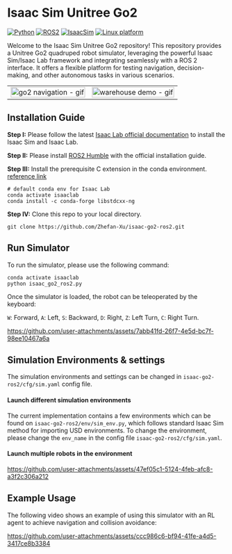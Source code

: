 #  Isaac Sim Unitree Go2
[![Python](https://img.shields.io/badge/python-3.10-blue.svg)](https://docs.python.org/3/whatsnew/3.10.html)
[![ROS2](https://img.shields.io/badge/ROS2-Humble-orange.svg)](https://docs.ros.org/en/humble/index.html)
[![IsaacSim](https://img.shields.io/badge/IsaacSim-4.2.0-red.svg)](https://docs.omniverse.nvidia.com/isaacsim/latest/overview.html)
[![Linux platform](https://img.shields.io/badge/platform-Ubuntu--22.04-green.svg)](https://releases.ubuntu.com/22.04/)

Welcome to the Isaac Sim Unitree Go2 repository! This repository provides a Unitree Go2 quadruped robot simulator, leveraging the powerful Isaac Sim/Isaac Lab framework and integrating seamlessly with a ROS 2 interface. It offers a flexible platform for testing navigation, decision-making, and other autonomous tasks in various scenarios.
<table>
  <tr>
    <td><img src="https://github.com/user-attachments/assets/8a3fb64a-966c-43f1-9124-f95ba060adff" alt="go2 navigation - gif" style="width: 100%;"></td>
    <td><img src="https://github.com/user-attachments/assets/e8aab9ea-a7aa-4d31-9c12-65e0b0159ac3" alt="warehouse demo - gif" style="width: 100%;"></td>
  </tr>
</table>

## Installation Guide
**Step I:** Please follow the latest [Isaac Lab official documentation](https://isaac-sim.github.io/IsaacLab/main/source/setup/installation/binaries_installation.html) to install the Isaac Sim and Isaac Lab.

**Step II:** Please install [ROS2 Humble](https://docs.ros.org/en/humble/index.html) with the official installation guide.

**Step III:** Install the prerequisite C extension in the conda environment. [reference link](https://stackoverflow.com/questions/58424974/anaconda-importerror-usr-lib64-libstdc-so-6-version-glibcxx-3-4-21-not-fo)
```
# default conda env for Isaac Lab
conda activate isaaclab      
conda install -c conda-forge libstdcxx-ng
```

**Step IV:** Clone this repo to your local directory.
```
git clone https://github.com/Zhefan-Xu/isaac-go2-ros2.git
```

## Run Simulator 
To run the simulator, please use the following command:
```
conda activate isaaclab
python isaac_go2_ros2.py
```
Once the simulator is loaded, the robot can be teleoperated by the keyboard:

```W```: Forward, ```A```: Left, ```S```: Backward, ```D```: Right, ```Z```: Left Turn, ```C```: Right Turn.


https://github.com/user-attachments/assets/7abb41fd-26f7-4e5d-bc7f-98ee10467a6a



## Simulation Environments & settings
The simulation environments and settings can be changed in ```isaac-go2-ros2/cfg/sim.yaml``` config file. 

#### Launch different simulation environments
The current implementation contains a few environments which can be found on ```isaac-go2-ros2/env/sim_env.py```, which follows standard Isaac Sim method for importing USD environments. To change the environment, please change the ```env_name``` in the config file ```isaac-go2-ros2/cfg/sim.yaml```. 

#### Launch multiple robots in the environment
https://github.com/user-attachments/assets/47ef05c1-5124-4feb-afc8-a3f2c306a212




## Example Usage
The following video shows an example of using this simulator with an RL agent to achieve navigation and collision avoidance:


https://github.com/user-attachments/assets/ccc986c6-bf94-41fe-a4d5-3417ce8b3384





